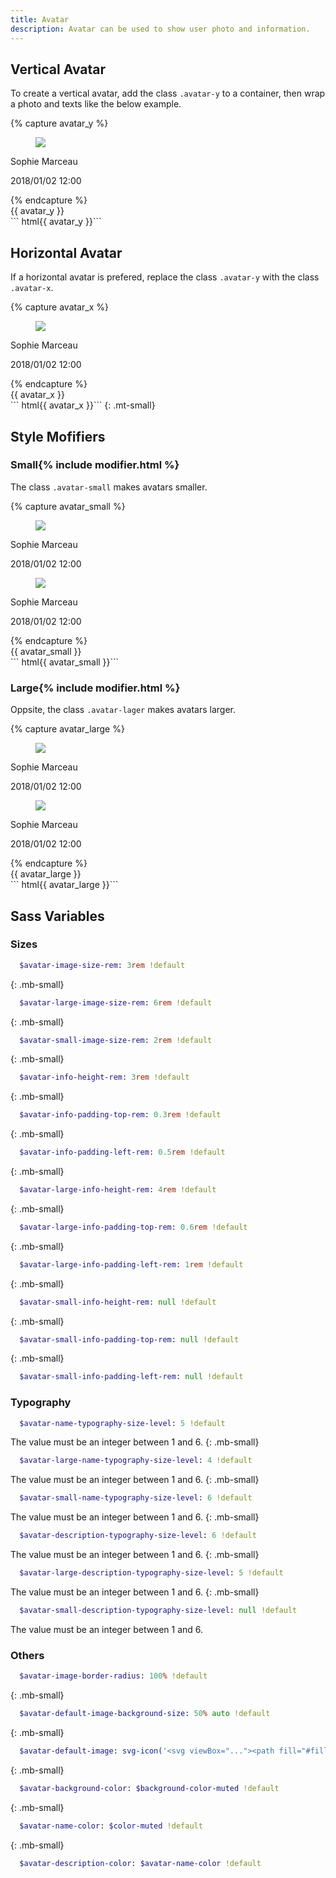 ```yaml
---
title: Avatar
description: Avatar can be used to show user photo and information.
---
```



## Vertical Avatar
To create a vertical avatar, add the class `.avatar-y` to a container, then wrap a photo and texts like the below example. 

{% capture avatar_y %}
<div class="avatar-y">
  <figure class="media">
    <img src="https://m.media-amazon.com/images/M/MV5BMTc5NjA5OTk4Ml5BMl5BanBnXkFtZTYwNzkyNzYz._V1_UX214_CR0,0,214,317_AL_.jpg">
  </figure>
  <div class="avatar-info">
    <p class="avatar-name">Sophie Marceau</p>
    <p class="avatar-description">2018/01/02 12:00</p>    
  </div>
</div>
{% endcapture %}
<div class="example">
  {{ avatar_y }}
</div>
``` html{{ avatar_y }}```


## Horizontal Avatar
If a horizontal avatar is prefered, replace the class `.avatar-y` with the class `.avatar-x`.

{% capture avatar_x %}
<div class="avatar-x">
  <figure class="media">
    <img src="https://m.media-amazon.com/images/M/MV5BMTc5NjA5OTk4Ml5BMl5BanBnXkFtZTYwNzkyNzYz._V1_UX214_CR0,0,214,317_AL_.jpg">
  </figure>
  <div class="avatar-info">
    <p class="avatar-name">Sophie Marceau</p>
    <p class="avatar-description">2018/01/02 12:00</p>    
  </div>
</div>
{% endcapture %}
<div class="example">
  {{ avatar_x }}
</div>
``` html{{ avatar_x }}```
{: .mt-small}



## Style Mofifiers

### Small{% include modifier.html %}
The class `.avatar-small` makes avatars smaller.

{% capture avatar_small %}
<div class="avatar-y avatar-small">
  <figure class="media">
    <img src="https://m.media-amazon.com/images/M/MV5BMTc5NjA5OTk4Ml5BMl5BanBnXkFtZTYwNzkyNzYz._V1_UX214_CR0,0,214,317_AL_.jpg">
  </figure>
  <div class="avatar-info">
    <p class="avatar-name">Sophie Marceau</p>
    <p class="avatar-description">2018/01/02 12:00</p>    
  </div>
</div>
<div class="avatar-x avatar-small">
  <figure class="media">
    <img src="https://m.media-amazon.com/images/M/MV5BMTc5NjA5OTk4Ml5BMl5BanBnXkFtZTYwNzkyNzYz._V1_UX214_CR0,0,214,317_AL_.jpg">
  </figure>
  <div class="avatar-info">
    <p class="avatar-name">Sophie Marceau</p>
    <p class="avatar-description">2018/01/02 12:00</p>    
  </div>
</div>
{% endcapture %}
<div class="example">
  {{ avatar_small }}
</div>
``` html{{ avatar_small }}```


### Large{% include modifier.html %}
Oppsite, the class `.avatar-lager` makes avatars larger.

{% capture avatar_large %}
<div class="avatar-y avatar-large">
  <figure class="media">
    <img src="https://m.media-amazon.com/images/M/MV5BMTc5NjA5OTk4Ml5BMl5BanBnXkFtZTYwNzkyNzYz._V1_UX214_CR0,0,214,317_AL_.jpg">
  </figure>
  <div class="avatar-info">
    <p class="avatar-name">Sophie Marceau</p>
    <p class="avatar-description">2018/01/02 12:00</p>    
  </div>
</div>
<div class="avatar-x avatar-large">
  <figure class="media">
    <img src="https://m.media-amazon.com/images/M/MV5BMTc5NjA5OTk4Ml5BMl5BanBnXkFtZTYwNzkyNzYz._V1_UX214_CR0,0,214,317_AL_.jpg">
  </figure>
  <div class="avatar-info">
    <p class="avatar-name">Sophie Marceau</p>
    <p class="avatar-description">2018/01/02 12:00</p>    
  </div>
</div>
{% endcapture %}
<div class="example">
  {{ avatar_large }}
</div>
``` html{{ avatar_large }}```



## Sass Variables

### Sizes
``` sass
  $avatar-image-size-rem: 3rem !default
```
{: .mb-small}

``` sass
  $avatar-large-image-size-rem: 6rem !default
```
{: .mb-small}

``` sass
  $avatar-small-image-size-rem: 2rem !default
```
{: .mb-small}

``` sass
  $avatar-info-height-rem: 3rem !default
```
{: .mb-small}

``` sass
  $avatar-info-padding-top-rem: 0.3rem !default
```
{: .mb-small}

``` sass
  $avatar-info-padding-left-rem: 0.5rem !default
```
{: .mb-small}

``` sass
  $avatar-large-info-height-rem: 4rem !default
```
{: .mb-small}

``` sass
  $avatar-large-info-padding-top-rem: 0.6rem !default
```
{: .mb-small}

``` sass
  $avatar-large-info-padding-left-rem: 1rem !default
```
{: .mb-small}

``` sass
  $avatar-small-info-height-rem: null !default
```
{: .mb-small}

``` sass
  $avatar-small-info-padding-top-rem: null !default
```
{: .mb-small}

``` sass
  $avatar-small-info-padding-left-rem: null !default
```

### Typography

``` sass
  $avatar-name-typography-size-level: 5 !default
```
The value must be an integer between 1 and 6.
{: .mb-small}

``` sass
  $avatar-large-name-typography-size-level: 4 !default
```
The value must be an integer between 1 and 6.
{: .mb-small}

``` sass
  $avatar-small-name-typography-size-level: 6 !default
```
The value must be an integer between 1 and 6.
{: .mb-small}

``` sass
  $avatar-description-typography-size-level: 6 !default
```
The value must be an integer between 1 and 6.
{: .mb-small}

``` sass
  $avatar-large-description-typography-size-level: 5 !default
```
The value must be an integer between 1 and 6.
{: .mb-small}

``` sass
  $avatar-small-description-typography-size-level: null !default
```
The value must be an integer between 1 and 6.


### Others

``` sass
  $avatar-image-border-radius: 100% !default
```
{: .mb-small}

``` sass
  $avatar-default-image-background-size: 50% auto !default
```
{: .mb-small}

``` sass
  $avatar-default-image: svg-icon('<svg viewBox="..."><path fill="#fill" d="..."/></svg>', $line-color-muted) !default
```
{: .mb-small}

``` sass
  $avatar-background-color: $background-color-muted !default
```
{: .mb-small}

``` sass
  $avatar-name-color: $color-muted !default
```
{: .mb-small}

``` sass
  $avatar-description-color: $avatar-name-color !default
```